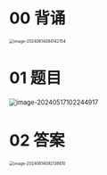 # 00 背诵

<img src="https://cvp.oss-cn-shanghai.aliyuncs.com/picgo/202406140841301.png" alt="image-20240614084142154" style="zoom:50%;" />



# 01 题目

<img src="https://cvp.oss-cn-shanghai.aliyuncs.com/picgo/202405171022997.png" alt="image-20240517102244917" style="zoom: 80%;" />



# 02 答案

<img src="https://cvp.oss-cn-shanghai.aliyuncs.com/picgo/202406140921726.png" alt="image-20240614092138610" style="zoom:50%;" />